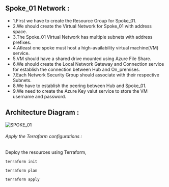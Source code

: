 ## Spoke_01 Network :
- 1.First we have to create the Resource Group for Spoke_01.
- 2.We should create the Virtual Network for Spoke_01 with address space.
- 3.The Spoke_01 Virtual Network has multiple subnets with address prefixes.
- 4.Atleast one spoke must host a high-availability virtual machine(VM) service.
- 5.VM should have a shared drive mounted using Azure File Share.
- 6.We should create the Local Network Gateway and Connection service for establish the connection between Hub and On_premises.
- 7.Each Network Security Group should associate with their respective Subnets.
- 8.We have to establish the peering between Hub and Spoke_01.
- 9.We need to create the Azure Key valut service to store the VM username and password.

## Architecture Diagram :
![SPOKE_01](https://github.com/user-attachments/assets/d7a7fa0b-6fda-4bc4-b399-f1c2347abeb4)

###### Apply the Terraform configurations :
Deploy the resources using Terraform,
```
terraform init
```
```
terraform plan
```
```
terraform apply
```